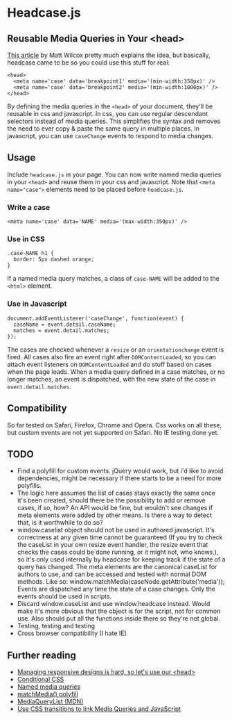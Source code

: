 # Headcase.js

## Reusable Media Queries in Your &lt;head&gt;


[This article](http://mattwilcox.net/archive/entry/id/1091/) by Matt Wilcox pretty much explains the idea, but basically, headcase came to be so you could use this stuff for real:

    <head>
      <meta name='case' data='breakpoint1' media='(min-width:350px)' />
      <meta name='case' data='breakpoint2' media='(min-width:1000px)' />
    </head>

By defining the media queries in the <code>&lt;head&gt;</code> of your document, they'll be reusable in css and javascript. In css, you can use regular descendant selectors instead of media queries. This simplifies the syntax and removes the need to ever copy & paste the same query in multiple places. In javascript, you can use <code>caseChange</code> events to respond to media changes.


## Usage

Include <code>headcase.js</code> in your page. You can now write named media queries in your <code>&lt;head&gt;</code> and reuse them in your css and javascript. Note that <code>&lt;meta name="case"&gt;</code> elements need to be placed before <code>headcase.js</code>.

### Write a case

    <meta name='case' data='NAME' media='(max-width:350px)' />

### Use in CSS

    .case-NAME h1 {
      border: 5px dashed orange;
    }

If a named media query matches, a class of <code>case-NAME</code> will be added to the <code>&lt;html&gt;</code> element.

### Use in Javascript

    document.addEventListener('caseChange', function(event) {
      caseName = event.detail.caseName;
      matches = event.detail.matches;
    });

The cases are checked whenever a <code>resize</code> or an <code>orientationchange</code> event is fired. All cases also fire an event right after <code>DOMContentLoaded</code>, so you can attach event listeners on <code>DOMContentLoaded</code> and do stuff based on cases when the page loads. When a media query defined in a case matches, or no longer matches, an event is dispatched, with the new state of the case in <code>event.detail.matches</code>.


Compatibility
---

So far tested on Safari, Firefox, Chrome and Opera. Css works on all these, but custom events are not yet supported on Safari. No IE testing done yet.


TODO
---

- Find a polyfill for custom events. jQuery would work, but i'd like to avoid dependencies, might be necessary if there starts to be a need for more polyfills.
- The logic here assumes the list of cases stays exactly the same once it's been created, should there be the possibility to add or remove cases, if so, how? An API would be fine, but wouldn't see changes if meta elements were added by other means. Is there a way to detect that, is it worthwhile to do so?
- window.caselist object should not be used in authored javascript. It's correctness at any given time cannot be guaranteed (If you try to check the caseList in your own resize event handler, the resize event that checks the cases could be done running, or it might not, who knows.), so it's only used internally by headcase for keeping track if the state of a query has changed. The meta elements are the canonical caseList for authors to use, and can be accessed and tested with normal DOM methods. Like so: window.matchMedia(caseNode.getAttribute('media')); Events are dispatched any time the state of a case changes. Only the events should be used in scripts.
- Discard window.caseList and use window.headcase instead. Would make it's more obvious that the object is for the script, not for common use. Also should put all the functions inside there so they're not global.
- Testing, testing and testing
- Cross browser compatibility (I hate IE)


Further reading
---

- [Managing responsive designs is hard, so let's use our &lt;head&gt;](http://mattwilcox.net/archive/entry/id/1091/)
- [Conditional CSS](http://adactio.com/journal/5429/)
- [Named media queries](http://foolproof.me/post/26907878219/named-media-queries)
- [matchMedia() polyfill](https://github.com/paulirish/matchMedia.js)
- [MediaQueryList (MDN)](https://developer.mozilla.org/en/DOM/MediaQueryList)
- [Use CSS transitions to link Media Queries and JavaScript](http://www.paulrhayes.com/2011-11/use-css-transitions-to-link-media-queries-and-javascript/)